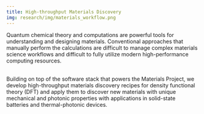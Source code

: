 ```yaml
---
title: High-throughput Materials Discovery
img: research/img/materials_workflow.png
---
```


Quantum chemical theory and computations are powerful tools for understanding and designing materials. Conventional approaches that manually perform the calculations are difficult to manage complex materials science workflows and difficult to fully utilize modern high-performance computing resources.<br><br>

Building on top of the software stack that powers the Materials Project, we develop high-throughput materials discovery recipes for density functional theory (DFT) and apply them to discover new materials with unique mechanical and photonic properties with applications in solid-state batteries and thermal-photonic devices.
